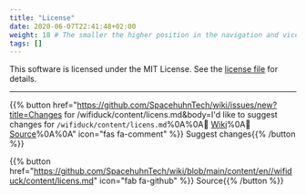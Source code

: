 ```yaml
---
title: "License"
date: 2020-06-07T22:41:48+02:00
weight: 18 # The smaller the higher position in the navigation and vice versa
tags: []
---
```


This software is licensed under the MIT License.
See the [license file](LICENSE) for details. 

---

{{% button href="https://github.com/SpacehuhnTech/wiki/issues/new?title=Changes for /wifiduck/content/licens.md&body=I'd like to suggest changes for `/wifiduck/content/licens.md`%0A%0A:link: [Wiki](https://spacehuhn.wiki//wifiduck/content/licens)%0A:link: [Source](https://github.com/SpacehuhnTech/wiki/blob/main/content/en//wifiduck/content/licens.md)%0A%0A<!-- Describe your desired changes -->" icon="fas fa-comment" %}}&nbsp;Suggest changes{{% /button %}}

{{% button href="https://github.com/SpacehuhnTech/wiki/blob/main/content/en//wifiduck/content/licens.md" icon="fab fa-github" %}}&nbsp;Source{{% /button %}}